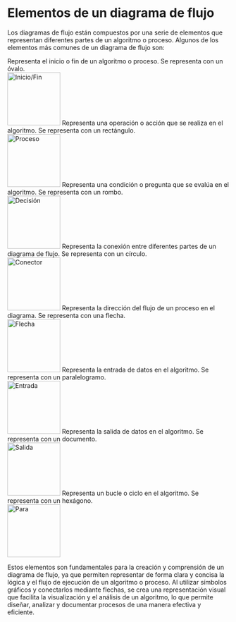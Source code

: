 # Elementos de un diagrama de flujo

Los diagramas de flujo están compuestos por una serie de elementos que representan diferentes partes de un algoritmo o
proceso. Algunos de los elementos más comunes de un diagrama de flujo son:

<deflist collapsible="true">
    <def title="Inicio/Fin" default-state="collapsed">
        Representa el inicio o fin de un algoritmo o proceso. Se representa con un óvalo.<br />
        <img src="img_2.png" alt="Inicio/Fin" width="120"/>
    </def>
    <def title="Proceso" default-state="collapsed">
        Representa una operación o acción que se realiza en el algoritmo. Se representa con un rectángulo.<br />
        <img src="img_3.png" alt="Proceso" width="120"/>
    </def>
    <def title="Decisión" default-state="collapsed">
        Representa una condición o pregunta que se evalúa en el algoritmo. Se representa con un rombo.<br />
        <img src="img_4.png" alt="Decisión" width="120"/>
    </def>
    <def title="Conector" default-state="collapsed">
        Representa la conexión entre diferentes partes de un diagrama de flujo. Se representa con un círculo.<br />
        <img src="img_5.png" alt="Conector" width="120"/>
    </def>
    <def title="Flecha" default-state="collapsed">
        Representa la dirección del flujo de un proceso en el diagrama. Se representa con una flecha.<br />
        <img src="img_6.png" alt="Flecha" width="120"/>
    </def>
    <def title="Entrada" default-state="collapsed">
        Representa la entrada de datos en el algoritmo. Se representa con un paralelogramo.<br />
        <img src="img_7.png" alt="Entrada" width="120"/>
    </def>
    <def title="Salida" default-state="collapsed">
        Representa la salida de datos en el algoritmo. Se representa con un documento.<br />
        <img src="img_8.png" alt="Salida" width="120"/>
    </def>
    <def title="Para" default-state="collapsed">
        Representa un bucle o ciclo en el algoritmo. Se representa con un hexágono.<br />
        <img src="img_9.png" alt="Para" width="120"/>
    </def>
</deflist>

Estos elementos son fundamentales para la creación y comprensión de un diagrama de flujo, ya que permiten representar de
forma clara y concisa la lógica y el flujo de ejecución de un algoritmo o proceso. Al utilizar símbolos gráficos y
conectarlos mediante flechas, se crea una representación visual que facilita la visualización y el análisis de un
algoritmo, lo que permite diseñar, analizar y documentar procesos de una manera efectiva y eficiente.